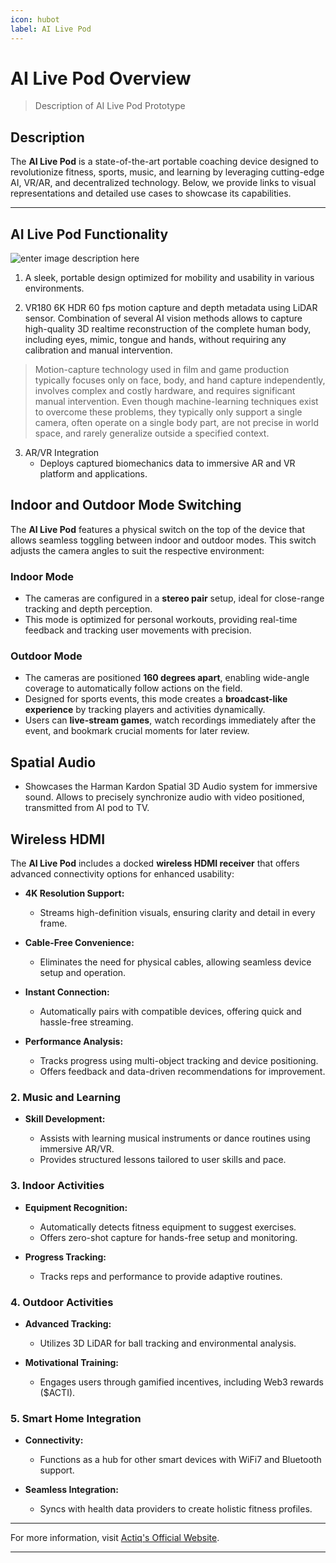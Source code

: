 ```yaml
---
icon: hubot
label: AI Live Pod
---
```


# AI Live Pod Overview

> Description of AI Live Pod Prototype

## Description
The **AI Live Pod** is a state-of-the-art portable coaching device designed to revolutionize fitness, sports, music, and learning by leveraging cutting-edge AI, VR/AR, and decentralized technology. Below, we provide links to visual representations and detailed use cases to showcase its capabilities.

---

## AI Live Pod Functionality

![enter image description here](https://actiq.ai/livepod/livepod.jpg)

1. A sleek, portable design optimized for mobility and usability in various environments. 

3.  VR180 6K HDR 60 fps motion capture and depth metadata using LiDAR sensor. Combination of several AI vision methods allows to capture high-quality 3D realtime reconstruction of the complete human body, including eyes, mimic, tongue and hands, without requiring any calibration and manual intervention.

> Motion-capture technology used in film and game production typically focuses only on face, body, and hand capture independently, involves complex and costly hardware, and requires significant manual intervention.  Even though machine-learning techniques exist to overcome these problems, they typically only support a single camera, often operate on a single body part, are not precise in world space, and rarely generalize outside a specified context.

3. AR/VR Integration
   - Deploys captured biomechanics data to immersive AR and VR platform and applications.

## Indoor and Outdoor Mode Switching

The **AI Live Pod** features a physical switch on the top of the device that allows seamless toggling between indoor and outdoor modes. This switch adjusts the camera angles to suit the respective environment:

### Indoor Mode
- The cameras are configured in a **stereo pair** setup, ideal for close-range tracking and depth perception.
- This mode is optimized for personal workouts, providing real-time feedback and tracking user movements with precision.

### Outdoor Mode
- The cameras are positioned **160 degrees apart**, enabling wide-angle coverage to automatically follow actions on the field.
- Designed for sports events, this mode creates a **broadcast-like experience** by tracking players and activities dynamically.
- Users can **live-stream games**, watch recordings immediately after the event, and bookmark crucial moments for later review.

## Spatial Audio
- Showcases the Harman Kardon Spatial 3D Audio system for immersive sound. Allows to precisely synchronize audio with video positioned, transmitted from AI pod to TV.

## Wireless HDMI

The **AI Live Pod** includes a docked **wireless HDMI receiver** that offers advanced connectivity options for enhanced usability:

- **4K Resolution Support:**
  - Streams high-definition visuals, ensuring clarity and detail in every frame.
  
  <!-- Ideal for reviewing sports games, fitness progress, or immersive AR/VR experiences in stunning quality. -->

- **Cable-Free Convenience:**
  - Eliminates the need for physical cables, allowing seamless device setup and operation.
  
  <!-- Wireless functionality enhances portability and minimizes setup time, making it perfect for on-the-go users. -->

- **Instant Connection:**
  - Automatically pairs with compatible devices, offering quick and hassle-free streaming.
  
  <!-- Simplified pairing ensures users can focus on their activities without technical distractions. -->
  
  <!-- The wireless HDMI receiver adds value to both individual and group activities, supporting various use cases.



## Use Cases

### 1. **Fitness and Sports Training**
- **Personalized Workouts:**
  - Real-time coaching and customized routines based on user performance.
  - Injury prevention through posture correction and muscle tracking.  
  
  <!-- Each workout is dynamically tailored to fit the user's physical condition and goals, leveraging advanced tracking and data analysis. -->

- **Performance Analysis:**
  - Tracks progress using multi-object tracking and device positioning.
  - Offers feedback and data-driven recommendations for improvement.
  
  <!-- The tracking system ensures precision in monitoring physical activity, giving actionable insights for better performance. -->

### 2. **Music and Learning**
- **Skill Development:**
  - Assists with learning musical instruments or dance routines using immersive AR/VR.
  - Provides structured lessons tailored to user skills and pace.
  
  <!-- AR/VR integration allows for interactive and engaging skill-building exercises, replicating real-world scenarios. -->

### 3. **Indoor Activities**
- **Equipment Recognition:**
  - Automatically detects fitness equipment to suggest exercises.
  - Offers zero-shot capture for hands-free setup and monitoring.
  
  <!-- The system's ability to recognize equipment makes it ideal for streamlined workouts in home or gym settings. -->

- **Progress Tracking:**
  - Tracks reps and performance to provide adaptive routines.
  
  <!-- With continuous tracking, the device ensures users achieve steady progress by adjusting routines in real-time. -->

### 4. **Outdoor Activities**
- **Advanced Tracking:**
  - Utilizes 3D LiDAR for ball tracking and environmental analysis.
  
  <!-- LiDAR technology ensures precise tracking of fast-paced sports activities, adapting to dynamic environments. -->

- **Motivational Training:**
  - Engages users through gamified incentives, including Web3 rewards ($ACTI).
  
  <!-- Gamification elements, such as rewards, encourage consistency and enhance motivation for outdoor sports. -->

### 5. **Smart Home Integration**
- **Connectivity:**
  - Functions as a hub for other smart devices with WiFi7 and Bluetooth support.

- **Seamless Integration:**
  - Syncs with health data providers to create holistic fitness profiles.

---

For more information, visit [Actiq's Official Website](https://example.com/actiq).

---
